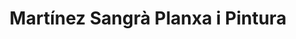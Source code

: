 ---
title: "Martínez Sangrà Planxa i Pintura"
url: /golmes/martinez-sangra-planxa-i-pintura/
shop: reparación de automóviles
---